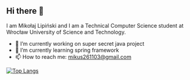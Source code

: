 ## Hi there 👋
I am Mikołaj Lipiński and I am a Technical Computer Science student at Wrocław University of Science and Technology.

- 🔭 I’m currently working on super secret java project
- 🌱 I’m currently learning spring framework
- 📫 How to reach me: mikus261103@gmail.com

[![Top Langs](https://github-readme-stats.vercel.app/api/top-langs/?username=mikus3363&layout=donut-vertical)](https://github.com/anuraghazra/github-readme-stats)
<!--
**mikus3363/mikus3363** is a ✨ _special_ ✨ repository because its `README.md` (this file) appears on your GitHub profile.

Here are some ideas to get you started:

- 🔭 I’m currently working on ...
- 🌱 I’m currently learning ...
- 👯 I’m looking to collaborate on ...
- 🤔 I’m looking for help with ...
- 💬 Ask me about ...
- 📫 How to reach me: ...
- 😄 Pronouns: ...
- ⚡ Fun fact: ...
-->
